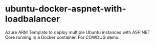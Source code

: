 # ubuntu-docker-aspnet-with-loadbalancer
Azure ARM Template to deploy multiple Ubuntu instances with ASP.NET Core running in a Docker container. For COWDUG demo.
